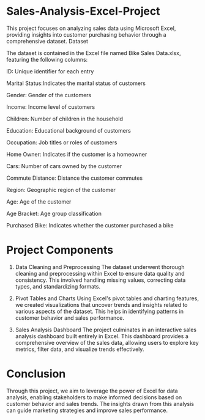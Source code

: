 # Sales-Analysis-Excel-Project
This project focuses on analyzing sales data using Microsoft Excel, providing insights into customer purchasing behavior through a comprehensive dataset.
Dataset

The dataset is contained in the Excel file named Bike Sales Data.xlsx, featuring the following columns:

ID: Unique identifier for each entry

Marital Status:Indicates the marital status of customers

Gender: Gender of the customers

Income: Income level of customers

Children: Number of children in the household

Education: Educational background of customers

Occupation: Job titles or roles of customers

Home Owner: Indicates if the customer is a homeowner

Cars: Number of cars owned by the customer

Commute Distance: Distance the customer commutes

Region: Geographic region of the customer

Age: Age of the customer

Age Bracket: Age group classification

Purchased Bike: Indicates whether the customer purchased a bike

# Project Components

1. Data Cleaning and Preprocessing
The dataset underwent thorough cleaning and preprocessing within Excel to ensure data quality and consistency. This involved handling missing values, correcting data types, and standardizing formats.

2. Pivot Tables and Charts
Using Excel's pivot tables and charting features, we created visualizations that uncover trends and insights related to various aspects of the dataset. This helps in identifying patterns in customer behavior and sales performance.

3. Sales Analysis Dashboard
The project culminates in an interactive sales analysis dashboard built entirely in Excel. This dashboard provides a comprehensive overview of the sales data, allowing users to explore key metrics, filter data, and visualize trends effectively.

# Conclusion

Through this project, we aim to leverage the power of Excel for data analysis, enabling stakeholders to make informed decisions based on customer behavior and sales trends. The insights drawn from this analysis can guide marketing strategies and improve sales performance.

